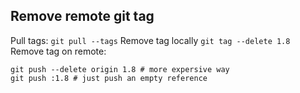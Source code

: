 ## Remove remote git tag

Pull tags: `git pull --tags`
Remove tag locally `git tag --delete 1.8`
Remove tag on remote:

```shell
git push --delete origin 1.8 # more expersive way
git push :1.8 # just push an empty reference
```


